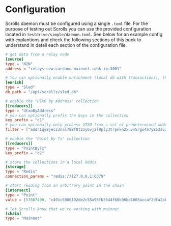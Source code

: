 # Configuration

Scrolls daemon must be configured using a single `.toml` file. For the purpose of testing out Scrolls you can use the provided configuration located in `testdrive/simple/daemon.toml`. See below for an example config with explantions and check the following sections of this book to understand in detail each section of the configuration file.

```toml
# get data from a relay node
[source]
type = "N2N"
address = "relays-new.cardano-mainnet.iohk.io:3001"

# You can optionally enable enrichment (local db with transactions), this is needed for some reducers
[enrich]
type = "Sled"
db_path = "/opt/scrolls/sled_db"

# enable the "UTXO by Address" collection
[[reducers]]
type = "UtxoByAddress"
# you can optionally prefix the keys in the collection
key_prefix = "c1"
# you can optionally only process UTXO from a set of predetermined addresses
filter = ["addr1qy8jecz3nal788f8t2zy6vj2l9ply3trpnkn2xuvv5rgu4m7y853av2nt8wc33agu3kuakvg0kaee0tfqhgelh2eeyyqgxmxw3"]

# enable the "Point by Tx" collection
[[reducers]]
type = "PointByTx"
key_prefix = "c2"

# store the collections in a local Redis
[storage]
type = "Redis"
connection_params = "redis://127.0.0.1:6379"

# start reading from an arbitrary point in the chain
[intersect]
type = "Point"
value = [57867490, "c491c5006192de2c55a95fb3544f60b96bd1665accaf2dfa2ab12fc7191f016b"]

# let Scrolls know that we're working with mainnet
[chain]
type = "Mainnet"
```

